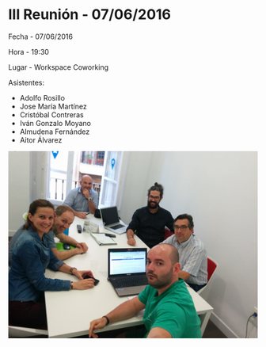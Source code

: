 # III Reunión - 07/06/2016

Fecha - 07/06/2016

Hora  - 19:30

Lugar - Workspace Coworking

Asistentes:
* Adolfo Rosillo
* Jose María Martínez
* Cristóbal Contreras
* Iván Gonzalo Moyano
* Almudena Fernández
* Aitor Álvarez

![Asistentes de la III Reunión](IMG_20160607_204644.jpg)

